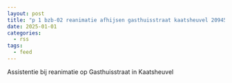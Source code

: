 ```yaml
---
layout: post
title: "p 1 bzb-02 reanimatie afhijsen gasthuisstraat kaatsheuvel 209451"
date: 2025-01-01
categories: 
  - rss
tags: 
  - feed
---
```


Assistentie bij reanimatie op Gasthuisstraat in Kaatsheuvel
